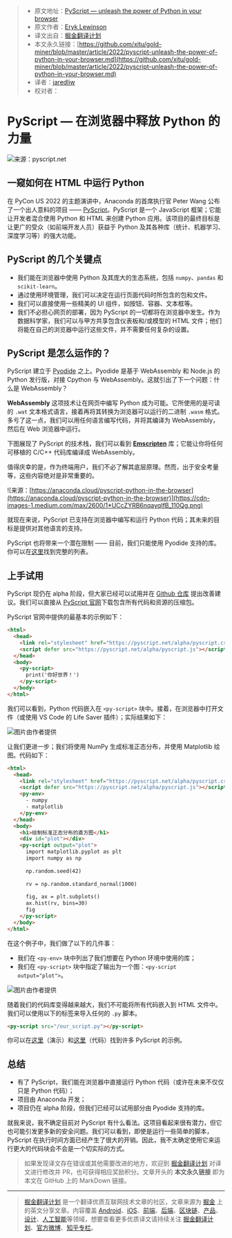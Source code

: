 > * 原文地址：[PyScript — unleash the power of Python in your browser](https://towardsdatascience.com/pyscript-unleash-the-power-of-python-in-your-browser-6e0123c6dc3f)
> * 原文作者：[Eryk Lewinson](https://medium.com/@eryk-lewinson)
> * 译文出自：[掘金翻译计划](https://github.com/xitu/gold-miner)
> * 本文永久链接：[https://github.com/xitu/gold-miner/blob/master/article/2022/pyscript-unleash-the-power-of-python-in-your-browser.md](https://github.com/xitu/gold-miner/blob/master/article/2022/pyscript-unleash-the-power-of-python-in-your-browser.md)
> * 译者：[jaredliw](https://github.com/jaredliw)
> * 校对者：

# PyScript — 在浏览器中释放 Python 的力量

![来源：[pyscript.net](https://pyscript.net/)](https://cdn-images-1.medium.com/max/2904/1*WNbl_1riOiUbZvMTMrsEHA.png)

## 一窥如何在 HTML 中运行 Python

在 PyCon US 2022 的主题演讲中，Anaconda 的首席执行官 Peter Wang 公布了一个出人意料的项目 —— [PyScript](https://pyscript.net/)。PyScript 是一个 JavaScript 框架；它能让开发者混合使用 Python 和 HTML 来创建 Python 应用。该项目的最终目标是让更广的受众（如前端开发人员）获益于 Python 及其各种库（统计、机器学习、深度学习等）的强大功能。

## PyScript 的几个关键点

* 我们能在浏览器中使用 Python 及其庞大的生态系统，包括 `numpy`、`pandas` 和 `scikit-learn`。
* 通过使用环境管理，我们可以决定在运行页面代码时所包含的包和文件。
* 我们可以直接使用一些精美的 UI 组件，如按钮、容器、文本框等。
* 我们不必担心网页的部署，因为 PyScript 的一切都将在浏览器中发生。作为数据科学家，我们可以与甲方共享包含仪表板和/或模型的 HTML 文件；他们将能在自己的浏览器中运行这些文件，并不需要任何复杂的设置。

## PyScript 是怎么运作的？

PyScript 建立于 [Pyodide](https://pyodide.org/en/stable/) 之上。Pyodide 是基于 WebAssembly 和 Node.js 的 Python 发行版，对接 Cpython 与 WebAssembly。这就引出了下一个问题：什么是 WebAssembly？

**WebAssembly** 这项技术让在网页中编写 Python 成为可能。它所使用的是可读的 `.wat` 文本格式语言，接着再将其转换为浏览器可以运行的二进制 `.wasm` 格式。多亏了这一点，我们可以用任何语言编写代码，并将其编译为 WebAssembly，然后在 Web 浏览器中运行。

下图展现了 PyScript 的技术栈，我们可以看到 [**Emscripten**](https://emscripten.org/) 库；它能让你将任何可移植的 C/C++ 代码库编译成 WebAssembly。

值得庆幸的是，作为终端用户，我们不必了解其底层原理。然而，出于安全考量等，这些内容绝对是非常重要的。

![来源：[https://anaconda.cloud/pyscript-python-in-the-browser](https://anaconda.cloud/pyscript-python-in-the-browser)](https://cdn-images-1.medium.com/max/2600/1*UCcZYRB6nqayqIfB_110Qg.png)

就现在来说，PyScript 已支持在浏览器中编写和运行 Python 代码；其未来的目标是提供对其他语言的支持。

PyScript 也将带来一个潜在限制 —— 目前，我们只能使用 Pyodide 支持的库。你可以在[这里](https://github.com/pyodide/pyodide/tree/main/packages)找到完整的列表。

## 上手试用

PyScript 现仍在 alpha 阶段，但大家已经可以试用并在 [Github 仓库](https://github.com/pyscript/pyscript) 提出改善建议。我们可以直接从 [PyScript 官网](https://pyscript.net/)下载包含所有代码和资源的压缩包。

PyScript 官网中提供的最基本的示例如下：

```html
<html>
  <head>
    <link rel="stylesheet" href="https://pyscript.net/alpha/pyscript.css" />
    <script defer src="https://pyscript.net/alpha/pyscript.js"></script>
  </head>
  <body>
    <py-script>
      print('你好世界！')
    </py-script>
  </body>
</html>
```

我们可以看到，Python 代码嵌入在 `<py-script>` 块中。接着，在浏览器中打开文件（或使用 VS Code 的 Life Saver 插件）；实际结果如下：

![图片由作者提供](https://cdn-images-1.medium.com/max/2772/1*t6LKreo694VqHUfvoopEuA.png)

让我们更进一步；我们将使用 NumPy 生成标准正态分布，并使用 Matplotlib 绘图。代码如下：

```HTML
<html>
  <head>
    <link rel="stylesheet" href="https://pyscript.net/alpha/pyscript.css"/>
    <script defer src="https://pyscript.net/alpha/pyscript.js"></script>
    <py-env>
      - numpy
      - matplotlib
    </py-env>
  </head>
  <body>
    <h1>绘制标准正态分布的直方图</h1>
    <div id="plot"></div>
    <py-script output="plot">
      import matplotlib.pyplot as plt
      import numpy as np
  
      np.random.seed(42)
  
      rv = np.random.standard_normal(1000)
  
      fig, ax = plt.subplots()
      ax.hist(rv, bins=30)
      fig
    </py-script>
  </body>
</html>
```

在这个例子中，我们做了以下的几件事：

* 我们在 `<py-env>` 块中列出了我们想要在 Python 环境中使用的库；
* 我们在 `<py-script>` 块中指定了输出为一个图：`<py-script output="plot">`。

![图片由作者提供](https://cdn-images-1.medium.com/max/3180/1*EmAbw6whRSYRxbBC7JtVdQ.png)

随着我们的代码库变得越来越大，我们不可能将所有代码嵌入到 HTML 文件中。我们可以使用以下的标签来导入任何的 `.py` 脚本。

```html
<py-script src="/our_script.py"></py-script>
```

你可以在[这里](https://pyscript.net/examples/)（演示）和[这里](https://github.com/pyscript/pyscript/tree/main/pyscriptjs/examples)（代码）找到许多 PyScript 的示例。

## 总结

* 有了 PyScript，我们能在浏览器中直接运行 Python 代码（或许在未来不仅仅只是 Python 代码）；
* 项目由 Anaconda 开发；
* 项目仍在 alpha 阶段，但我们已经可以试用部分由 Pyodide 支持的库。

就我来说，我不确定目前对 PyScript 有什么看法。这项目看起来很有潜力，但它也可能引发更多新的安全问题。我们可以看到，即使是运行一些简单的脚本，PyScript 在执行时间方面已经产生了很大的开销。因此，我不太确定使用它来运行更大的代码块会不会是一个切实际的方式。

> 如果发现译文存在错误或其他需要改进的地方，欢迎到 [掘金翻译计划](https://github.com/xitu/gold-miner) 对译文进行修改并 PR，也可获得相应奖励积分。文章开头的 **本文永久链接** 即为本文在 GitHub 上的 MarkDown 链接。

---

> [掘金翻译计划](https://github.com/xitu/gold-miner) 是一个翻译优质互联网技术文章的社区，文章来源为 [掘金](https://juejin.im) 上的英文分享文章。内容覆盖 [Android](https://github.com/xitu/gold-miner#android)、[iOS](https://github.com/xitu/gold-miner#ios)、[前端](https://github.com/xitu/gold-miner#前端)、[后端](https://github.com/xitu/gold-miner#后端)、[区块链](https://github.com/xitu/gold-miner#区块链)、[产品](https://github.com/xitu/gold-miner#产品)、[设计](https://github.com/xitu/gold-miner#设计)、[人工智能](https://github.com/xitu/gold-miner#人工智能)等领域，想要查看更多优质译文请持续关注 [掘金翻译计划](https://github.com/xitu/gold-miner)、[官方微博](http://weibo.com/juejinfanyi)、[知乎专栏](https://zhuanlan.zhihu.com/juejinfanyi)。
